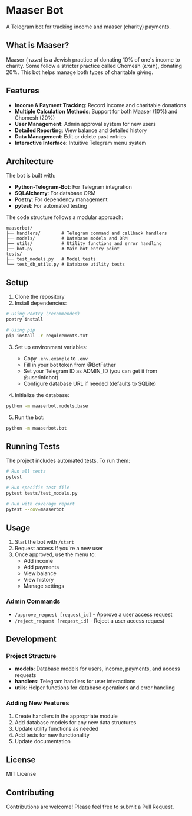 # Maaser Bot

A Telegram bot for tracking income and maaser (charity) payments.

## What is Maaser?

Maaser (מעשר) is a Jewish practice of donating 10% of one's income to charity. Some follow a stricter practice called Chomesh (חומש), donating 20%. This bot helps manage both types of charitable giving.

## Features

- **Income & Payment Tracking**: Record income and charitable donations
- **Multiple Calculation Methods**: Support for both Maaser (10%) and Chomesh (20%)
- **User Management**: Admin approval system for new users
- **Detailed Reporting**: View balance and detailed history
- **Data Management**: Edit or delete past entries
- **Interactive Interface**: Intuitive Telegram menu system

## Architecture

The bot is built with:

- **Python-Telegram-Bot**: For Telegram integration
- **SQLAlchemy**: For database ORM
- **Poetry**: For dependency management
- **pytest**: For automated testing

The code structure follows a modular approach:

```
maaserbot/
├── handlers/        # Telegram command and callback handlers
├── models/          # Database models and ORM
├── utils/           # Utility functions and error handling
├── bot.py           # Main bot entry point
tests/
├── test_models.py   # Model tests
└── test_db_utils.py # Database utility tests
```

## Setup

1. Clone the repository
2. Install dependencies:
```bash
# Using Poetry (recommended)
poetry install

# Using pip
pip install -r requirements.txt
```

3. Set up environment variables:
   - Copy `.env.example` to `.env`
   - Fill in your bot token from @BotFather
   - Set your Telegram ID as ADMIN_ID (you can get it from @userinfobot)
   - Configure database URL if needed (defaults to SQLite)

4. Initialize the database:
```bash
python -m maaserbot.models.base
```

5. Run the bot:
```bash
python -m maaserbot.bot
```

## Running Tests

The project includes automated tests. To run them:

```bash
# Run all tests
pytest

# Run specific test file
pytest tests/test_models.py

# Run with coverage report
pytest --cov=maaserbot
```

## Usage

1. Start the bot with `/start`
2. Request access if you're a new user
3. Once approved, use the menu to:
   - Add income
   - Add payments
   - View balance
   - View history
   - Manage settings

### Admin Commands

- `/approve_request [request_id]` - Approve a user access request
- `/reject_request [request_id]` - Reject a user access request

## Development

### Project Structure

- **models**: Database models for users, income, payments, and access requests
- **handlers**: Telegram handlers for user interactions
- **utils**: Helper functions for database operations and error handling

### Adding New Features

1. Create handlers in the appropriate module
2. Add database models for any new data structures
3. Update utility functions as needed
4. Add tests for new functionality
5. Update documentation

## License

MIT License

## Contributing

Contributions are welcome! Please feel free to submit a Pull Request. 